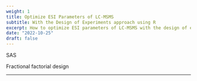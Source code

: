 ```yaml
---
weight: 1
title: Optimize ESI Parameters of LC-MSMS
subtitle: With the Design of Experiments approach using R 
excerpt: How to optimize ESI parameters of LC-MSMS with the design of experiments approach using R.
date: "2022-10-25"
draft: false
---
```


SAS 

Fractional factorial design

<!--more-->
---
